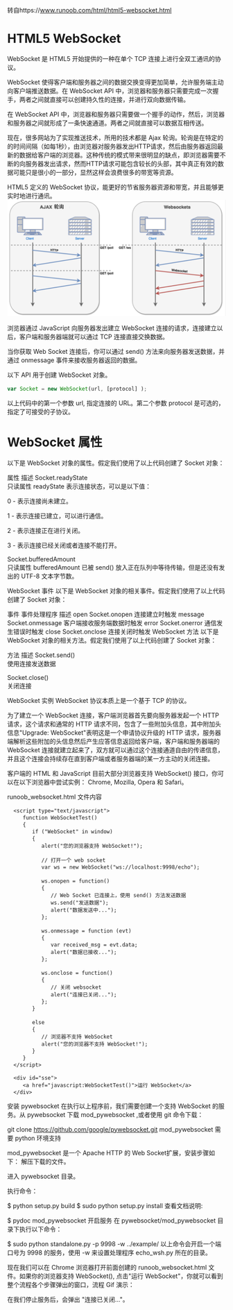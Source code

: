 转自https://www.runoob.com/html/html5-websocket.html
# HTML5 WebSocket
WebSocket 是 HTML5 开始提供的一种在单个 TCP 连接上进行全双工通讯的协议。

WebSocket 使得客户端和服务器之间的数据交换变得更加简单，允许服务端主动向客户端推送数据。在 WebSocket API 中，浏览器和服务器只需要完成一次握手，两者之间就直接可以创建持久性的连接，并进行双向数据传输。

在 WebSocket API 中，浏览器和服务器只需要做一个握手的动作，然后，浏览器和服务器之间就形成了一条快速通道。两者之间就直接可以数据互相传送。

现在，很多网站为了实现推送技术，所用的技术都是 Ajax 轮询。轮询是在特定的的时间间隔（如每1秒），由浏览器对服务器发出HTTP请求，然后由服务器返回最新的数据给客户端的浏览器。这种传统的模式带来很明显的缺点，即浏览器需要不断的向服务器发出请求，然而HTTP请求可能包含较长的头部，其中真正有效的数据可能只是很小的一部分，显然这样会浪费很多的带宽等资源。

HTML5 定义的 WebSocket 协议，能更好的节省服务器资源和带宽，并且能够更实时地进行通讯。
![](https://github.com/lk6678979/image/blob/master/spring-cloud/websocket.jpg)


浏览器通过 JavaScript 向服务器发出建立 WebSocket 连接的请求，连接建立以后，客户端和服务器端就可以通过 TCP 连接直接交换数据。

当你获取 Web Socket 连接后，你可以通过 send() 方法来向服务器发送数据，并通过 onmessage 事件来接收服务器返回的数据。

以下 API 用于创建 WebSocket 对象。

```js
var Socket = new WebSocket(url, [protocol] );
```
以上代码中的第一个参数 url, 指定连接的 URL。第二个参数 protocol 是可选的，指定了可接受的子协议。

# WebSocket 属性
以下是 WebSocket 对象的属性。假定我们使用了以上代码创建了 Socket 对象：

属性	描述
Socket.readyState	
只读属性 readyState 表示连接状态，可以是以下值：

0 - 表示连接尚未建立。

1 - 表示连接已建立，可以进行通信。

2 - 表示连接正在进行关闭。

3 - 表示连接已经关闭或者连接不能打开。

Socket.bufferedAmount	
只读属性 bufferedAmount 已被 send() 放入正在队列中等待传输，但是还没有发出的 UTF-8 文本字节数。

WebSocket 事件
以下是 WebSocket 对象的相关事件。假定我们使用了以上代码创建了 Socket 对象：

事件	事件处理程序	描述
open	Socket.onopen	连接建立时触发
message	Socket.onmessage	客户端接收服务端数据时触发
error	Socket.onerror	通信发生错误时触发
close	Socket.onclose	连接关闭时触发
WebSocket 方法
以下是 WebSocket 对象的相关方法。假定我们使用了以上代码创建了 Socket 对象：

方法	描述
Socket.send()	
使用连接发送数据

Socket.close()	
关闭连接

WebSocket 实例
WebSocket 协议本质上是一个基于 TCP 的协议。

为了建立一个 WebSocket 连接，客户端浏览器首先要向服务器发起一个 HTTP 请求，这个请求和通常的 HTTP 请求不同，包含了一些附加头信息，其中附加头信息"Upgrade: WebSocket"表明这是一个申请协议升级的 HTTP 请求，服务器端解析这些附加的头信息然后产生应答信息返回给客户端，客户端和服务器端的 WebSocket 连接就建立起来了，双方就可以通过这个连接通道自由的传递信息，并且这个连接会持续存在直到客户端或者服务器端的某一方主动的关闭连接。

客户端的 HTML 和 JavaScript
目前大部分浏览器支持 WebSocket() 接口，你可以在以下浏览器中尝试实例： Chrome, Mozilla, Opera 和 Safari。

runoob_websocket.html 文件内容

<!DOCTYPE HTML>
<html>
   <head>
   <meta charset="utf-8">
   <title>菜鸟教程(runoob.com)</title>
    
      <script type="text/javascript">
         function WebSocketTest()
         {
            if ("WebSocket" in window)
            {
               alert("您的浏览器支持 WebSocket!");
               
               // 打开一个 web socket
               var ws = new WebSocket("ws://localhost:9998/echo");
                
               ws.onopen = function()
               {
                  // Web Socket 已连接上，使用 send() 方法发送数据
                  ws.send("发送数据");
                  alert("数据发送中...");
               };
                
               ws.onmessage = function (evt) 
               { 
                  var received_msg = evt.data;
                  alert("数据已接收...");
               };
                
               ws.onclose = function()
               { 
                  // 关闭 websocket
                  alert("连接已关闭..."); 
               };
            }
            
            else
            {
               // 浏览器不支持 WebSocket
               alert("您的浏览器不支持 WebSocket!");
            }
         }
      </script>
        
   </head>
   <body>
   
      <div id="sse">
         <a href="javascript:WebSocketTest()">运行 WebSocket</a>
      </div>
      
   </body>
</html>
安装 pywebsocket
在执行以上程序前，我们需要创建一个支持 WebSocket 的服务。从 pywebsocket 下载 mod_pywebsocket ,或者使用 git 命令下载：

git clone https://github.com/google/pywebsocket.git
mod_pywebsocket 需要 python 环境支持

mod_pywebsocket 是一个 Apache HTTP 的 Web Socket扩展，安装步骤如下：
解压下载的文件。

进入 pywebsocket 目录。

执行命令：

$ python setup.py build
$ sudo python setup.py install
查看文档说明:

$ pydoc mod_pywebsocket
开启服务
在 pywebsocket/mod_pywebsocket 目录下执行以下命令：

$ sudo python standalone.py -p 9998 -w ../example/
以上命令会开启一个端口号为 9998 的服务，使用 -w 来设置处理程序 echo_wsh.py 所在的目录。

现在我们可以在 Chrome 浏览器打开前面创建的 runoob_websocket.html 文件。如果你的浏览器支持 WebSocket(), 点击"运行 WebSocket"，你就可以看到整个流程各个步骤弹出的窗口，流程 Gif 演示：



在我们停止服务后，会弹出 "连接已关闭..."。
